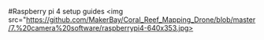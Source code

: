 
#Raspberry pi 4 setup guides
<img src="https://github.com/MakerBay/Coral_Reef_Mapping_Drone/blob/master/7.%20camera%20software/raspberrypi4-640x353.jpg>


